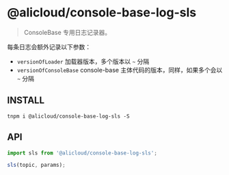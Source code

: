 # @alicloud/console-base-log-sls

> ConsoleBase 专用日志记录器。

每条日志会额外记录以下参数：

* `versionOfLoader` 加载器版本，多个版本以 `~` 分隔
* `versionOfConsoleBase` console-base 主体代码的版本，同样，如果多个会以 `~` 分隔

## INSTALL

```shell
tnpm i @alicloud/console-base-log-sls -S
```

## API

```typescript
import sls from '@alicloud/console-base-log-sls';

sls(topic, params);
```
